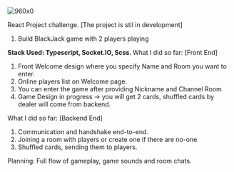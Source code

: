  
![960x0](https://user-images.githubusercontent.com/26521658/189870533-3933d988-03c5-40ec-b605-e27a6a1e2eac.jpg)

React Project challenge.
[The project is stil in development]

1. Build BlackJack game with 2 players playing

<b>Stack Used: Typescript, Socket.IO, Scss. </b>
What I did so far: [Front End]
1. Front Welcome design where you specify Name and Room you want to enter.
2. Online players list on Welcome page.
3. You can enter the game after providing Nickname and Channel Room
4. Game Design in progress -> you will get 2 cards, shuffled cards by dealer will come from backend.

What I did so far: [Backend End]
1. Communication and handshake end-to-end.
2. Joining a room with players or create one if there are no-one
3. Shuffled cards, sending them to players. 

Planning:
 Full flow of gameplay, game sounds and room chats.
 

